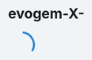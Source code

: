 # evogem-X-
<!doctype html>
<html mozNoMarginBoxes>
<head>
  <meta charset="utf-8">
  <title></title>
</head>
<body>
  
  <div id="root">
    <style>
  html,
  body,
  #root,
  .static-wrapper-nh36 {
    height: 100%;
    width: 100%;
    margin: 0;
    background-color: #f0f4f7;
  }

  .static-wrapper-nh36 {
    display: flex;
    flex-direction: column;
  }

  .static-header-nh36 {
    height: 48px; background-color: #fff; -webkit-box-shadow: 0 1px 5px 0 rgba(41, 85, 115, .21); box-shadow: 0 1px 5px 0 rgba(41, 85, 115, .21);
  }
</style>

<div class="static-wrapper-nh36">
  <div class="static-header-nh36"></div>
  
<style>
  .static-wsr-loader-nh36 {
    flex: 1;
    justify-content: center;
  }
  @keyframes static-wsr-loader-rotation-nh36 {
    100% {
      transform: rotate(360deg);
    }
  }
  .static-wsr-loader-nh36 {
    display: inline-flex;
    flex-direction: column;
    align-items: center;
  }
  .static-wsr-loader-arcs-container-nh36 {
    position: relative;
  }
  .static-wsr-loader-dark-arc-nh36 {
    stroke: #2b81cb;
  }
  .static-wsr-loader-light-arc-container-nh36,
  .static-wsr-loader-light-arc-nh36,
  .static-wsr-loader-dark-arc-nh36 {
    position: absolute;
    top: 0;
    left: 0;
    width: 100%;
    height: 100%;
  }
  .static-wsr-loader-light-arc-nh36,
  .static-wsr-loader-dark-arc-nh36 {
    fill: none;
    stroke-linecap: round;
  }
  .static-wsr-loader-text-placeholder-nh36 {
    margin-top: 24px;
  }
  .static-wsr-loader-arcs-container-nh36 {
    width: 54px;
    height: 54px;
  }
  .static-wsr-loader-light-arc-nh36 {
    animation: static-wsr-loader-rotation-nh36 666ms ease-in-out infinite;
  }
  .static-wsr-loader-light-arc-container-nh36,
  .static-wsr-loader-dark-arc-nh36 {
    animation: static-wsr-loader-rotation-nh36 2s linear infinite;
  }
  .static-wsr-loader-light-arc-nh36 {
    stroke: #c1e4fe;
  }
  .static-wsr-loader-text-placeholder-nh36:after {
    content: ' ';
    white-space: pre;
    font: 10px/12px;
  }
</style>
<div class="static-wsr-loader-nh36">
  <div class="static-wsr-loader-arcs-container-nh36">
    <div class="static-wsr-loader-light-arc-container-nh36">
      <svg xmlns="http://www.w3.org/2000/svg" viewBox="-27 -27 54 54" class="static-wsr-loader-light-arc-nh36">
        <path stroke-width="4" d="M 23.776412907378838 7.7254248593736845 A 25 25 0 0 0 1.5308084989341915e-15 -25"></path>
      </svg>
    </div>
    <svg
      xmlns="http://www.w3.org/2000/svg" viewBox="-27 -27 54 54" class="static-wsr-loader-dark-arc-nh36">
      <path stroke-width="4" d="M 23.776412907378838 7.7254248593736845 A 25 25 0 0 0 1.5308084989341915e-15 -25"></path>
    </svg>
  </div>
  <div class="static-wsr-loader-text-placeholder-nh36"></div>
</div>

</div>

  </div>
  
  <script src="//static.parastorage.com/services/cookie-consent-policy-client/1.717.0/app.bundle.min.js" crossorigin></script>
  <script src="//static.parastorage.com/services/tag-manager-client/1.427.0/hostTags.bundle.min.js" crossorigin></script>

  <script>
  // polyfill performance.now
  !function(){if("performance"in window==0&&(window.performance={}),Date.now=Date.now||function(){return(new Date).getTime()},"now"in window.performance==0){var n=Date.now();performance.timing&&performance.timing.navigationStart&&(n=performance.timing.navigationStart),window.performance.now=function(){return Date.now()-n}}}();
</script>

<script>
  window.__bi_time_to_first_byte__ = performance.now();
</script>

  <script src="https://static.parastorage.com/unpkg/@sentry/browser@5.30.0/build/bundle.min.js" crossorigin="anonymous"></script>


<script>
  if (typeof Sentry !== 'undefined') {
    Sentry.init({
      dsn: 'https://221c371a627141ac981c81bbb6c1e08a@sentry.wixpress.com/193',
      release: 'business-manager@1.9460.0',
      environment: 'production'
    });
    Sentry.configureScope(function (scope) {
      scope.setUser({ id: 'fe81b215-7f61-4dd8-81cb-ea18f7e9fa53' });
    }); 
    
    // TODO: Add global onerror handler and possibly more context data to scope.
  }
</script>



  <script src="//static.parastorage.com/services/fe-essentials-business-manager/1.1208.0/monitoring.umd.min.js" crossorigin></script>
  <script>
    WixEssentialsMonitoring.reportAppLoadStarted('business-manager');
  </script>
  
  
  
    <script src="//static.parastorage.com/polyfill/v3/polyfill.min.js?features=default,es6,es7,es2017,es2018,es2019,Intl.~locale.pt,IntersectionObserver,smoothscroll,ResizeObserver&flags=gated&unknown=polyfill&rum=0&version=3.89.4" crossorigin></script>



<script src="//static.parastorage.com/unpkg/regenerator-runtime@0.11.0/runtime.js" crossorigin></script>
<script src="//static.parastorage.com/unpkg/react@16.14.0/umd/react.production.min.js" crossorigin></script>
<script src="//static.parastorage.com/unpkg/react-dom@16.14.0/umd/react-dom.production.min.js" crossorigin></script>
<script src="//static.parastorage.com/services/third-party/jquery/2.2.0/dist/jquery.min.js" crossorigin></script>
<script src="//static.parastorage.com/unpkg/lodash@4.17.4/lodash.min.js" crossorigin></script>
<script src="//static.parastorage.com/services/third-party/angularjs/1.5.8/angular.min.js" crossorigin></script>
<script src="//static.parastorage.com/services/third-party/urijs/1.18.10/src/URI.min.js" crossorigin></script>
<script src="//static.parastorage.com/unpkg-semver/wix-recorder@^1/app.bundle.min.js" crossorigin></script>
<script src="https://static.parastorage.com/unpkg-semver/media-frame@%5E1/MediaFrame.bundle.min.js" crossorigin></script>

<script src="//static.parastorage.com/services/media-manager-api/1.906.0/media-manager-api.js" crossorigin></script>
<link rel="stylesheet" href="//static.parastorage.com/unpkg/@wix/wix-fonts@1.11.0/madefor.min.css">
<link rel="stylesheet" href="//static.parastorage.com/services/third-party/fonts/Helvetica/fontFace.css">




  
  <link rel="stylesheet" href="//static.parastorage.com/services/business-manager/1.9460.0/app.min.css">

  <script src="//static.parastorage.com/services/business-manager/1.9460.0/init-modules-dependencies.bundle.min.js" crossorigin></script>

  <link rel="stylesheet" href="//static.parastorage.com/services/business-manager/1.9460.0/app.min.css">
  <link rel="preload" href="//static.parastorage.com/services/header-client/1.2265.0/header.min.css" as="style">
  <link rel="preload" href="//static.parastorage.com/services/header-client/1.2265.0/header.bundle.min.js" as="script" crossorigin>
  <link rel="preload" href="//static.parastorage.com/services/fe-essentials-business-manager/1.1208.0/api.umd.min.js" as="script" crossorigin>
  <link rel="preload" href="//static.parastorage.com/services/business-manager/1.9460.0/app.bundle.min.js" as="script" crossorigin>
  
  
  
<link rel="stylesheet" href="//static.parastorage.com/unpkg/@wix/ck-editor-angular@4.0.5/dist/styles/main.css">


<script src="//static.parastorage.com/services/third-party/angularjs/1.5.8/angular-animate.min.js" crossorigin></script>
<script src="//static.parastorage.com/services/third-party/angularjs/1.5.8/angular-aria.min.js" crossorigin></script>
<script src="//static.parastorage.com/services/third-party/angularjs/1.5.8/angular-route.min.js" crossorigin></script>
<script src="//static.parastorage.com/services/third-party/angularjs/1.5.8/angular-resource.min.js" crossorigin></script>
<script src="//static.parastorage.com/services/third-party/angularjs/1.5.8/angular-sanitize.min.js" crossorigin></script>
<script src="//static.parastorage.com/services/third-party/angularjs/1.5.8/angular-messages.min.js" crossorigin></script>
<script src="//static.parastorage.com/services/third-party/angular-material/1.1.1/angular-material.min.js" crossorigin></script>
<script src="//static.parastorage.com/services/third-party/angular-translate/1.1.1/angular-translate.min.js" crossorigin></script>
<script src="//static.parastorage.com/services/third-party/angularjs/1.5.8/i18n/angular-locale_pt.js" crossorigin></script>




  <script src="//static.parastorage.com/unpkg/@wix/wix-style@4.0.59/dist/scripts/locale/messages_pt.js" crossorigin></script>
  <script src="//static.parastorage.com/unpkg/@wix/wix-style@1.0.2476/dist/scripts/scripts.js" crossorigin></script>



<script src="//static.parastorage.com/unpkg/@wix/ck-editor-angular@4.0.5/dist/scripts/ckeditor-ng.js" crossorigin></script>
<script src="//static.parastorage.com/unpkg/@wix/ck-editor-angular@4.0.9/dist/scripts/locale/messages_pt.js" crossorigin></script>
<script src="//static.parastorage.com/unpkg/@wix/ck-editor-angular@4.0.5/dist/scripts/main.js" crossorigin></script>
<script src="//static.parastorage.com/unpkg/@wix/ck-editor-angular@4.0.5/dist/scripts/plugins.js" crossorigin></script>



<script src="https://maps.googleapis.com/maps/api/js?key=AIzaSyCZodLeNCWC7pnp6-5CoRfW2MjcyM7sijY&libraries=places&language=pt"></script>
<script src="//apis.google.com/js/client:plusone.js"></script>

<script>
  document.title = 'Wix.com';
</script>
<!--External Module Scripts-->
